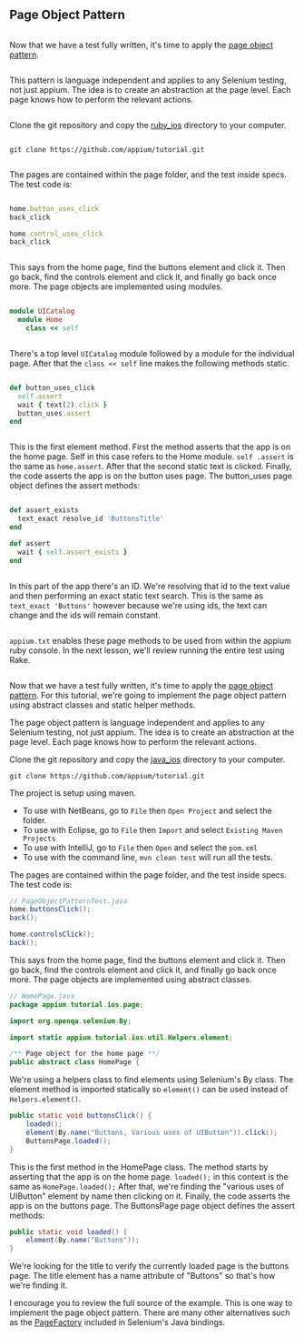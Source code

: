 ## Page Object Pattern

<ruby>

Now that we have a test fully written, it's time to apply the
[page object pattern](https://code.google.com/p/selenium/wiki/PageObjects).

This pattern is language independent and applies to any Selenium testing,
not just appium. The idea is to create an abstraction at the page level. Each
page knows how to perform the relevant actions.

Clone the git repository and copy the [ruby_ios](https://github.com/appium/tutorial/tree/master/modules/source/ruby_ios)
directory to your computer.

`git clone https://github.com/appium/tutorial.git`

The pages are contained within the page folder, and the test inside specs.
The test code is:

```ruby
home.button_uses_click
back_click

home.control_uses_click
back_click
```

This says from the home page, find the buttons element and click it. Then go
back, find the controls element and click it, and finally go back once more.
The page objects are implemented using modules.

```ruby
module UICatalog
  module Home
    class << self
```

There's a top level `UICatalog` module followed by a module for the
individual page. After that the `class << self` line makes the following
methods static.

```ruby
def button_uses_click
  self.assert
  wait { text(2).click }
  button_uses.assert
end
```

This is the first element method. First the method asserts that the app
is on the home page. Self in this case refers to the Home module. `self
.assert` is the same as `home.assert`. After that the second static text
is clicked. Finally, the code asserts the app is on the button uses page.
The button_uses page object defines the assert methods:

```ruby
def assert_exists
  text_exact resolve_id 'ButtonsTitle'
end

def assert
  wait { self.assert_exists }
end
```

In this part of the app there's an ID. We're resolving that id to the text
value and then performing an exact static text search. This is the same as
`text_exact 'Buttons'` however because we're using ids,
the text can change and the ids will remain constant.

`appium.txt` enables these page methods to be used from within the appium
ruby console. In the next lesson, we'll review running the entire test using
Rake.

</ruby>

<java>

Now that we have a test fully written, it's time to apply the
[page object pattern](https://code.google.com/p/selenium/wiki/PageObjects).
For this tutorial, we're going to implement the page object pattern using
abstract classes and static helper methods.

The page object pattern is language independent and applies to any Selenium
testing, not just appium. The idea is to create an abstraction at the page
level. Each page knows how to perform the relevant actions.

Clone the git repository and copy the [java_ios](https://github.com/appium/tutorial/tree/master/modules/source/java_ios)
directory to your computer.

`git clone https://github.com/appium/tutorial.git`

The project is setup using maven.

- To use with NetBeans, go to `File` then `Open Project` and select the folder.
- To use with Eclipse, go to `File` then `Import` and select `Existing Maven Projects`
- To use with IntelliJ, go to `File` then `Open` and select the `pom.xml`
- To use with the command line, `mvn clean test` will run all the tests.

The pages are contained within the page folder, and the test inside specs.
The test code is:

```java
// PageObjectPatternTest.java
home.buttonsClick();
back();

home.controlsClick();
back();
```

This says from the home page, find the buttons element and click it. Then go
back, find the controls element and click it, and finally go back once more.
The page objects are implemented using abstract classes.

```java
// HomePage.java
package appium.tutorial.ios.page;

import org.openqa.selenium.By;

import static appium.tutorial.ios.util.Helpers.element;

/** Page object for the home page **/
public abstract class HomePage {
```

We're using a helpers class to find elements using Selenium's By class. The
element method is imported statically so `element()` can be used instead of
`Helpers.element()`.

```java
public static void buttonsClick() {
    loaded();
    element(By.name("Buttons, Various uses of UIButton")).click();
    ButtonsPage.loaded();
}
```

This is the first method in the HomePage class. The method starts by asserting
that the app is on the home page. `loaded();` in this context is the same as
`HomePage.loaded();` After that, we're finding the "various uses of UIButton"
element by name then clicking on it. Finally, the code asserts the app is on
the buttons page. The ButtonsPage page object defines the assert methods:

```java
public static void loaded() {
    element(By.name("Buttons"));
}
```

We're looking for the title to verify the currently loaded page is the buttons
page. The title element has a name attribute of "Buttons" so that's how we're
finding it.

I encourage you to review the full source of the example. This is one way to
implement the page object pattern. There are many other alternatives such as the
[PageFactory](https://code.google.com/p/selenium/wiki/PageFactory) included in
Selenium's Java bindings.

</java>